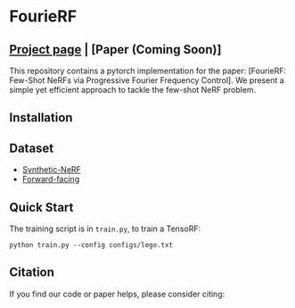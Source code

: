 # FourieRF
## [Project page](https://www.lix.polytechnique.fr/~gomez/FourieRF/index.html) |  [Paper (Coming Soon)]
This repository contains a pytorch implementation for the paper: [FourieRF: Few-Shot NeRFs via Progressive Fourier Frequency Control]. We present a simple yet efficient approach to tackle the few-shot NeRF problem. 

## Installation


## Dataset
* [Synthetic-NeRF](https://drive.google.com/drive/folders/128yBriW1IG_3NJ5Rp7APSTZsJqdJdfc1) 
* [Forward-facing](https://drive.google.com/drive/folders/128yBriW1IG_3NJ5Rp7APSTZsJqdJdfc1)

## Quick Start
The training script is in `train.py`, to train a TensoRF:

```
python train.py --config configs/lego.txt
```


## Citation
If you find our code or paper helps, please consider citing:
```

```
